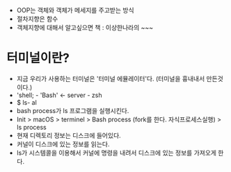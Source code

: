 - OOP는 객체와 객체가 메세지를 주고받는 방식
- 절차지향은 함수
- 객체지향에 대해서 알고싶으면 책 : 이상한나라의 ~~~

# 터미널이란?
- 지금 우리가 사용하는 터미널은 '터미널 에뮬레이터'다. (터미널을 흉내내서 만든것이다.)
- 'shell; - 'Bash' <- server
            - zsh
- $ ls- al
- bash process가 ls 프로그램을 실행시킨다.
- Init > macOS > terminel > Bash process (fork를 한다. 자식프로세스실행) > ls process
- 현재 디렉토리 정보는 디스크에 들어있다.
- 커널이 디스크에 있는 정보를 읽는다.
- ls가 시스템콜을 이용해서 커널에 명령을 내려서 디스크에 있는 정보를 가져오게 한다.